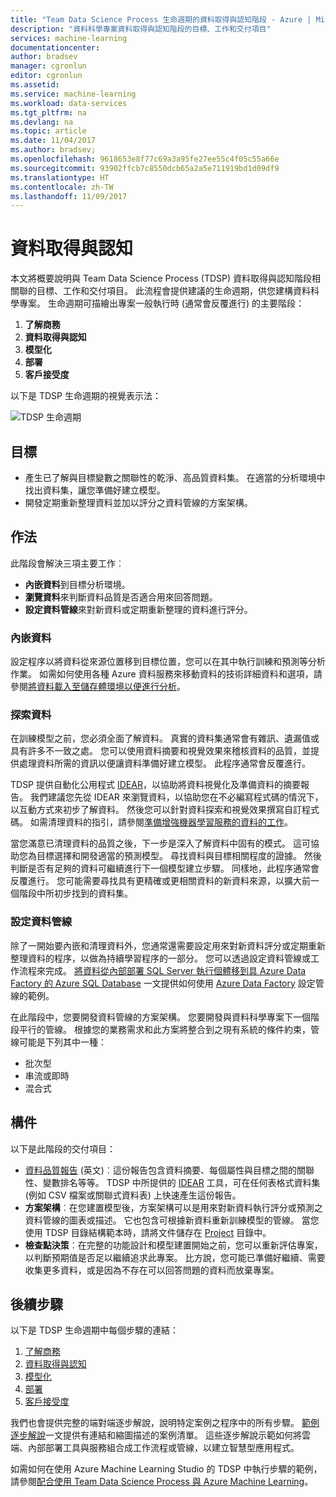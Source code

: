 ```yaml
---
title: "Team Data Science Process 生命週期的資料取得與認知階段 - Azure | Microsoft Docs"
description: "資料科學專案資料取得與認知階段的目標、工作和交付項目"
services: machine-learning
documentationcenter: 
author: bradsev
manager: cgronlun
editor: cgronlun
ms.assetid: 
ms.service: machine-learning
ms.workload: data-services
ms.tgt_pltfrm: na
ms.devlang: na
ms.topic: article
ms.date: 11/04/2017
ms.author: bradsev;
ms.openlocfilehash: 9618653e8f77c69a3a95fe27ee55c4f05c55a66e
ms.sourcegitcommit: 93902ffcb7c8550dcb65a2a5e711919bd1d09df9
ms.translationtype: HT
ms.contentlocale: zh-TW
ms.lasthandoff: 11/09/2017
---
```

# <a name="data-acquisition-and-understanding"></a>資料取得與認知

本文將概要說明與 Team Data Science Process (TDSP) 資料取得與認知階段相關聯的目標、工作和交付項目。 此流程會提供建議的生命週期，供您建構資料科學專案。 生命週期可描繪出專案一般執行時 (通常會反覆進行) 的主要階段：

   1. **了解商務**
   2. **資料取得與認知**
   3. **模型化**
   4. **部署**
   5. **客戶接受度**

以下是 TDSP 生命週期的視覺表示法： 

![TDSP 生命週期](./media/lifecycle/tdsp-lifecycle2.png) 


## <a name="goals"></a>目標
* 產生已了解與目標變數之關聯性的乾淨、高品質資料集。 在適當的分析環境中找出資料集，讓您準備好建立模型。
* 開發定期重新整理資料並加以評分之資料管線的方案架構。

## <a name="how-to-do-it"></a>作法
此階段會解決三項主要工作︰

   * **內嵌資料**到目標分析環境。
   * **瀏覽資料**來判斷資料品質是否適合用來回答問題。 
   * **設定資料管線**來對新資料或定期重新整理的資料進行評分。

### <a name="ingest-the-data"></a>內嵌資料
設定程序以將資料從來源位置移到目標位置，您可以在其中執行訓練和預測等分析作業。 如需如何使用各種 Azure 資料服務來移動資料的技術詳細資料和選項，請參閱[將資料載入至儲存體環境以便進行分析](ingest-data.md)。 

### <a name="explore-the-data"></a>探索資料
在訓練模型之前，您必須全面了解資料。 真實的資料集通常會有雜訊、遺漏值或具有許多不一致之處。 您可以使用資料摘要和視覺效果來稽核資料的品質，並提供處理資料所需的資訊以便讓資料準備好建立模型。 此程序通常會反覆進行。

TDSP 提供自動化公用程式 [IDEAR](https://github.com/Azure/Azure-TDSP-Utilities/blob/master/DataScienceUtilities/DataReport-Utils)，以協助將資料視覺化及準備資料的摘要報告。 我們建議您先從 IDEAR 來瀏覽資料，以協助您在不必編寫程式碼的情況下，以互動方式來初步了解資料。 然後您可以針對資料探索和視覺效果撰寫自訂程式碼。 如需清理資料的指引，請參閱[準備增強機器學習服務的資料的工作](prepare-data.md)。  

當您滿意已清理資料的品質之後，下一步是深入了解資料中固有的模式。 這可協助您為目標選擇和開發適當的預測模型。 尋找資料與目標相關程度的證據。 然後判斷是否有足夠的資料可繼續進行下一個模型建立步驟。 同樣地，此程序通常會反覆進行。 您可能需要尋找具有更精確或更相關資料的新資料來源，以擴大前一個階段中所初步找到的資料集。 

### <a name="set-up-a-data-pipeline"></a>設定資料管線
除了一開始要內嵌和清理資料外，您通常還需要設定用來對新資料評分或定期重新整理資料的程序，以做為持續學習程序的一部分。 您可以透過設定資料管線或工作流程來完成。 [將資料從內部部署 SQL Server 執行個體移到具 Azure Data Factory 的 Azure SQL Database](move-sql-azure-adf.md) 一文提供如何使用 [Azure Data Factory](https://azure.microsoft.com/services/data-factory/) 設定管線的範例。 

在此階段中，您要開發資料管線的方案架構。 您要開發與資料科學專案下一個階段平行的管線。 根據您的業務需求和此方案將整合到之現有系統的條件約束，管線可能是下列其中一種： 

   * 批次型
   * 串流或即時 
   * 混合式 

## <a name="artifacts"></a>構件
以下是此階段的交付項目：

   * [資料品質報告](https://github.com/Azure/Azure-TDSP-ProjectTemplate/blob/master/Docs/DataReport/DataSummaryReport.md) \(英文\)︰這份報告包含資料摘要、每個屬性與目標之間的關聯性、變數排名等等。 TDSP 中所提供的 [IDEAR](https://github.com/Azure/Azure-TDSP-Utilities/blob/master/DataScienceUtilities/DataReport-Utils) 工具，可在任何表格式資料集 (例如 CSV 檔案或關聯式資料表) 上快速產生這份報告。 
   * **方案架構**︰在您建置模型後，方案架構可以是用來對新資料執行評分或預測之資料管線的圖表或描述。 它也包含可根據新資料重新訓練模型的管線。 當您使用 TDSP 目錄結構範本時，請將文件儲存在 [Project](https://github.com/Azure/Azure-TDSP-ProjectTemplate/tree/master/Docs/Project) 目錄中。
   * **檢查點決策**︰在完整的功能設計和模型建置開始之前，您可以重新評估專案，以判斷預期值是否足以繼續追求此專案。 比方說，您可能已準備好繼續、需要收集更多資料，或是因為不存在可以回答問題的資料而放棄專案。

## <a name="next-steps"></a>後續步驟

以下是 TDSP 生命週期中每個步驟的連結：

   1. [了解商務](lifecycle-business-understanding.md)
   2. [資料取得與認知](lifecycle-data.md)
   3. [模型化](lifecycle-modeling.md)
   4. [部署](lifecycle-deployment.md)
   5. [客戶接受度](lifecycle-acceptance.md)

我們也會提供完整的端對端逐步解說，說明特定案例之程序中的所有步驟。 [範例逐步解說](walkthroughs.md)一文提供有連結和縮圖描述的案例清單。 這些逐步解說示範如何將雲端、內部部署工具與服務組合成工作流程或管線，以建立智慧型應用程式。 

如需如何在使用 Azure Machine Learning Studio 的 TDSP 中執行步驟的範例，請參閱[配合使用 Team Data Science Process 與 Azure Machine Learning](http://aka.ms/datascienceprocess)。
